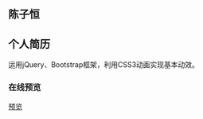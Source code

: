## 陈子恒

## 个人简历
  运用jQuery、Bootstrap框架，利用CSS3动画实现基本动效。

### 在线预览
[预览](https://sasikeya.github.io/Resume/)


